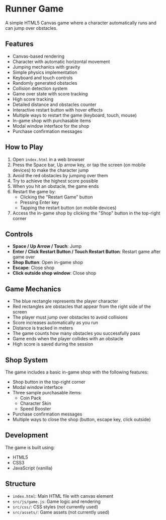 # Runner Game

A simple HTML5 Canvas game where a character automatically runs and can jump over obstacles.

## Features

- Canvas-based rendering
- Character with automatic horizontal movement
- Jumping mechanics with gravity
- Simple physics implementation
- Keyboard and touch controls
- Randomly generated obstacles
- Collision detection system
- Game over state with score tracking
- High score tracking
- Detailed distance and obstacles counter
- Interactive restart button with hover effects
- Multiple ways to restart the game (keyboard, touch, mouse)
- In-game shop with purchasable items
- Modal window interface for the shop
- Purchase confirmation messages

## How to Play

1. Open `index.html` in a web browser
2. Press the Space bar, Up arrow key, or tap the screen (on mobile devices) to make the character jump
3. Avoid the red obstacles by jumping over them
4. Try to achieve the highest score possible
5. When you hit an obstacle, the game ends
6. Restart the game by:
   - Clicking the "Restart Game" button
   - Pressing Enter key
   - Tapping the restart button (on mobile devices)
7. Access the in-game shop by clicking the "Shop" button in the top-right corner

## Controls

- **Space / Up Arrow / Touch**: Jump
- **Enter / Click Restart Button / Touch Restart Button**: Restart game after game over
- **Shop Button**: Open in-game shop
- **Escape**: Close shop
- **Click outside shop window**: Close shop

## Game Mechanics

- The blue rectangle represents the player character
- Red rectangles are obstacles that appear from the right side of the screen
- The player must jump over obstacles to avoid collisions
- Score increases automatically as you run
- Distance is tracked in meters
- The game counts how many obstacles you successfully pass
- Game ends when the player collides with an obstacle
- High score is saved during the session

## Shop System

The game includes a basic in-game shop with the following features:
- Shop button in the top-right corner
- Modal window interface
- Three sample purchasable items:
  - Coin Pack
  - Character Skin
  - Speed Booster
- Purchase confirmation messages
- Multiple ways to close the shop (button, escape key, click outside)

## Development

The game is built using:
- HTML5
- CSS3
- JavaScript (vanilla)

## Structure

- `index.html`: Main HTML file with canvas element
- `src/js/game.js`: Game logic and rendering
- `src/css/`: CSS styles (not currently used)
- `src/assets/`: Game assets (not currently used) 